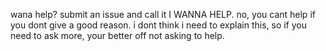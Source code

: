 wana help? submit an issue and call it I WANNA HELP.
no, you cant help if you dont give a good reason. 
i dont think i need to explain this, so if you need to ask more, your better off not asking to help.
